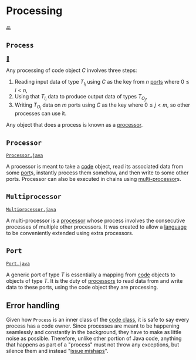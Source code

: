 # Processing

[:back:](readme.md)

## `Process`

[:scroll:](../lang/Code.java#Process)

Any processing of code object $C$ involves three steps:

1. Reading input data of type $T_{I_{i}}$ using $C$ as the key from $n$ [ports](#port) where $0 \leq i < n$,
2. Using that $T_{I_{i}}$ data to produce output data of types $T_{O_{j}}$,
3. Writing $T_{O_{j}}$ data on $m$ ports using $C$ as the key where $0 \leq j < m$, so other processes can use it.

Any object that does a process is known as a [processor](#processor).

## `Processor`

[`Processor.java`](../lang/Processor.java)

A processor is meant to take a [code](#code) object, read its associated data from some [port](#port)s, instantly process them somehow, and then write to some other ports. Processor can also be executed in chains using [multi-processor](#multiprocessor)s.

## `Multiprocessor`

[`Multiprocessor.java`](../lang/Multiprocessor.java)

A multi-processor is a [processor](#processor) whose process involves the consecutive processes of multiple other processors. It was created to allow a [language](#language) to be conveniently extended using extra processors.

## `Port`

[`Port.java`](../lang/Port.java)

A generic port of type $T$ is essentially a mapping from [code](#code) objects to objects of type $T$. It is the duty of [processors](#processor) to read data from and write data to these ports, using the code object they are processing.

## Error handling

Given how `Process` is an inner class of the [code class](codes.md#code), it is safe to say every process has a code owner. Since processes are meant to be happening seamlessly and constantly in the background, they have to make as little noise as possible. Therefore, unlike other portion of Java code, anything that happens as part of a "process" must not throw any exceptions, but silence them and instead "[issue mishaps](mishaps.md)".
